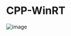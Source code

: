 # CPP-WinRT
![image](https://user-images.githubusercontent.com/62121542/133167157-db3aba14-e39c-417d-8205-ce62c28ada7d.png)

